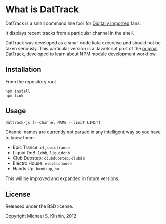 # What is DatTrack

DatTrack is a small command line tool for [Digitally Imported](http://di.fm) fans. 

It displays recent tracks from a particular channel in the shell.

DatTrack was developed as a small code kata excercise and should not be taken seriously.
This particular version is a JavaScript port of the [original DatTrack](https://github.com/michaelklishin/dattrack),
developed to learn about NPM module development workflow.


## Installation

From the repository root

    npm install
    npm link


## Usage

    dattrack-js [--channel NAME --limit LIMIT]

Channel names are currently not parsed in any intelligent way so you have to know them:

 * Epic Trance: `et`, `epictrance`
 * Liquid DnB: `ldnb`, `liquiddnb`
 * Club Dubstep: `clubdubstep`, `clubds`
 * Electro House: `electrohouse`
 * Hands Up: `handsup`, `hu`

This will be improved and expanded in future versions.


## License

Released under the BSD license.

Copyright Michael S. Klishin, 2012


